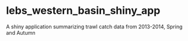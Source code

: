 # lebs_western_basin_shiny_app
A shiny application summarizing trawl catch data from 2013-2014, Spring and Autumn
